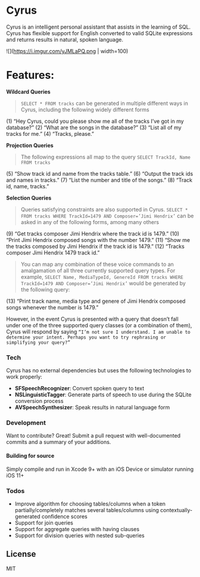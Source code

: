 # Cyrus
Cyrus is an intelligent personal assistant that assists in the learning of SQL. Cyrus has flexible support for English converted to valid SQLite expressions and returns results in natural, spoken language.

![](https://i.imgur.com/yJMLaPQ.png | width=100)

# Features:
**Wildcard Queries**
> `SELECT * FROM tracks` can be generated in multiple different ways in Cyrus, including
the following widely different forms

(1) “Hey Cyrus, could you please show me all of the tracks I’ve got
in my database?”
(2) “What are the songs in the database?”
(3) “List all of my tracks for me.”
(4) “Tracks, please.”

**Projection Queries**

>The following expressions all map to the query `SELECT TrackId, Name FROM tracks`

(5) “Show track id and name from the tracks table.”
(6) “Output the track ids and names in tracks.”
(7) “List the number and title of the songs.”
(8) “Track id, name, tracks.”

**Selection Queries**
> Queries satisfying constraints are also supported in Cyrus. `SELECT * FROM
tracks WHERE TrackId=1479 AND Composer=’Jimi Hendrix’` can be asked in any of the following forms, among many others

(9) “Get tracks composer Jimi Hendrix where the track id is 1479.”
(10) “Print Jimi Hendrix composed songs with the number 1479.”
(11) “Show me the tracks composed by Jimi Hendrix if the track id
is 1479.”
(12) “Tracks composer Jimi Hendrix 1479 track id.”

>You can map any combination of these voice commands to an amalgamation of all three currently supported query types. For example, `SELECT Name, MediaTypeId, GenereId FROM
tracks WHERE TrackId=1479 AND Composer=’Jimi Hendrix’` would be generated by the following query:

(13) “Print track name, media type and genere of Jimi Hendrix
composed songs whenever the number is 1479.”

However, in the event Cyrus is presented with a query that doesn’t fall under one of the three supported query classes (or a combination of them), Cyrus will respond by saying `“I’m not sure I understand. I am unable to determine your intent. Perhaps you want to try rephrasing or simplifying your query?”`

### Tech

Cyrus has no external dependencies but uses the following technologies to work properly:
* **SFSpeechRecognizer**: Convert spoken query to text
* **NSLinguisticTagger**: Generate parts of speech to use during the SQLite conversion process
* **AVSpeechSynthesizer**: Speak results in natural language form

### Development

Want to contribute? Great! Submit a pull request with well-documented commits and a summary of your additions.

#### Building for source
Simply compile and run in Xcode 9+ with an iOS Device or simulator running iOS 11+

### Todos
 - Improve algorithm for choosing tables/columns when a token partially/completely matches several tables/columns using contextually-generated confidence scores
 - Support for join queries
 - Support for aggregate queries with having clauses
 - Support for division queries with nested sub-queries

License
----

MIT

